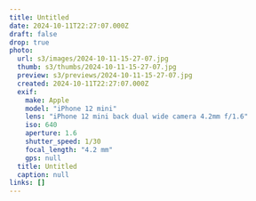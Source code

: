 ```yaml
---
title: Untitled
date: 2024-10-11T22:27:07.000Z
draft: false
drop: true
photo:
  url: s3/images/2024-10-11-15-27-07.jpg
  thumb: s3/thumbs/2024-10-11-15-27-07.jpg
  preview: s3/previews/2024-10-11-15-27-07.jpg
  created: 2024-10-11T22:27:07.000Z
  exif:
    make: Apple
    model: "iPhone 12 mini"
    lens: "iPhone 12 mini back dual wide camera 4.2mm f/1.6"
    iso: 640
    aperture: 1.6
    shutter_speed: 1/30
    focal_length: "4.2 mm"
    gps: null
  title: Untitled
  caption: null
links: []
---
```

